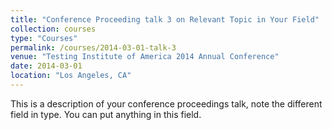 ```yaml
---
title: "Conference Proceeding talk 3 on Relevant Topic in Your Field"
collection: courses
type: "Courses"
permalink: /courses/2014-03-01-talk-3
venue: "Testing Institute of America 2014 Annual Conference"
date: 2014-03-01
location: "Los Angeles, CA"
---
```


This is a description of your conference proceedings talk, note the different field in type. You can put anything in this field.
